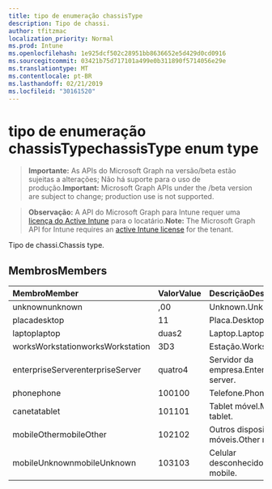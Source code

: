 ```yaml
---
title: tipo de enumeração chassisType
description: Tipo de chassi.
author: tfitzmac
localization_priority: Normal
ms.prod: Intune
ms.openlocfilehash: 1e925dcf502c28951bb8636652e5d429d0cd0916
ms.sourcegitcommit: 03421b75d717101a499e0b311890f5714056e29e
ms.translationtype: MT
ms.contentlocale: pt-BR
ms.lasthandoff: 02/21/2019
ms.locfileid: "30161520"
---
```

# <a name="chassistype-enum-type"></a><span data-ttu-id="bd839-103">tipo de enumeração chassisType</span><span class="sxs-lookup"><span data-stu-id="bd839-103">chassisType enum type</span></span>

> <span data-ttu-id="bd839-104">**Importante:** As APIs do Microsoft Graph na versão/beta estão sujeitas a alterações; Não há suporte para o uso de produção.</span><span class="sxs-lookup"><span data-stu-id="bd839-104">**Important:** Microsoft Graph APIs under the /beta version are subject to change; production use is not supported.</span></span>

> <span data-ttu-id="bd839-105">**Observação:** A API do Microsoft Graph para Intune requer uma [licença do Active Intune](https://go.microsoft.com/fwlink/?linkid=839381) para o locatário.</span><span class="sxs-lookup"><span data-stu-id="bd839-105">**Note:** The Microsoft Graph API for Intune requires an [active Intune license](https://go.microsoft.com/fwlink/?linkid=839381) for the tenant.</span></span>

<span data-ttu-id="bd839-106">Tipo de chassi.</span><span class="sxs-lookup"><span data-stu-id="bd839-106">Chassis type.</span></span>

## <a name="members"></a><span data-ttu-id="bd839-107">Membros</span><span class="sxs-lookup"><span data-stu-id="bd839-107">Members</span></span>
|<span data-ttu-id="bd839-108">Membro</span><span class="sxs-lookup"><span data-stu-id="bd839-108">Member</span></span>|<span data-ttu-id="bd839-109">Valor</span><span class="sxs-lookup"><span data-stu-id="bd839-109">Value</span></span>|<span data-ttu-id="bd839-110">Descrição</span><span class="sxs-lookup"><span data-stu-id="bd839-110">Description</span></span>|
|:---|:---|:---|
|<span data-ttu-id="bd839-111">unknown</span><span class="sxs-lookup"><span data-stu-id="bd839-111">unknown</span></span>|<span data-ttu-id="bd839-112">,0</span><span class="sxs-lookup"><span data-stu-id="bd839-112">0</span></span>|<span data-ttu-id="bd839-113">Unknown.</span><span class="sxs-lookup"><span data-stu-id="bd839-113">Unknown.</span></span>|
|<span data-ttu-id="bd839-114">placa</span><span class="sxs-lookup"><span data-stu-id="bd839-114">desktop</span></span>|<span data-ttu-id="bd839-115">1</span><span class="sxs-lookup"><span data-stu-id="bd839-115">1</span></span>|<span data-ttu-id="bd839-116">Placa.</span><span class="sxs-lookup"><span data-stu-id="bd839-116">Desktop.</span></span>|
|<span data-ttu-id="bd839-117">laptop</span><span class="sxs-lookup"><span data-stu-id="bd839-117">laptop</span></span>|<span data-ttu-id="bd839-118">duas</span><span class="sxs-lookup"><span data-stu-id="bd839-118">2</span></span>|<span data-ttu-id="bd839-119">Laptop.</span><span class="sxs-lookup"><span data-stu-id="bd839-119">Laptop.</span></span>|
|<span data-ttu-id="bd839-120">worksWorkstation</span><span class="sxs-lookup"><span data-stu-id="bd839-120">worksWorkstation</span></span>|<span data-ttu-id="bd839-121">3D</span><span class="sxs-lookup"><span data-stu-id="bd839-121">3</span></span>|<span data-ttu-id="bd839-122">Estação.</span><span class="sxs-lookup"><span data-stu-id="bd839-122">Workstation.</span></span>|
|<span data-ttu-id="bd839-123">enterpriseServer</span><span class="sxs-lookup"><span data-stu-id="bd839-123">enterpriseServer</span></span>|<span data-ttu-id="bd839-124">quatro</span><span class="sxs-lookup"><span data-stu-id="bd839-124">4</span></span>|<span data-ttu-id="bd839-125">Servidor da empresa.</span><span class="sxs-lookup"><span data-stu-id="bd839-125">Enterprise server.</span></span>|
|<span data-ttu-id="bd839-126">phone</span><span class="sxs-lookup"><span data-stu-id="bd839-126">phone</span></span>|<span data-ttu-id="bd839-127">100</span><span class="sxs-lookup"><span data-stu-id="bd839-127">100</span></span>|<span data-ttu-id="bd839-128">Telefone.</span><span class="sxs-lookup"><span data-stu-id="bd839-128">Phone.</span></span>|
|<span data-ttu-id="bd839-129">caneta</span><span class="sxs-lookup"><span data-stu-id="bd839-129">tablet</span></span>|<span data-ttu-id="bd839-130">101</span><span class="sxs-lookup"><span data-stu-id="bd839-130">101</span></span>|<span data-ttu-id="bd839-131">Tablet móvel.</span><span class="sxs-lookup"><span data-stu-id="bd839-131">Mobile tablet.</span></span>|
|<span data-ttu-id="bd839-132">mobileOther</span><span class="sxs-lookup"><span data-stu-id="bd839-132">mobileOther</span></span>|<span data-ttu-id="bd839-133">102</span><span class="sxs-lookup"><span data-stu-id="bd839-133">102</span></span>|<span data-ttu-id="bd839-134">Outros dispositivos móveis.</span><span class="sxs-lookup"><span data-stu-id="bd839-134">Other mobile.</span></span>|
|<span data-ttu-id="bd839-135">mobileUnknown</span><span class="sxs-lookup"><span data-stu-id="bd839-135">mobileUnknown</span></span>|<span data-ttu-id="bd839-136">103</span><span class="sxs-lookup"><span data-stu-id="bd839-136">103</span></span>|<span data-ttu-id="bd839-137">Celular desconhecido.</span><span class="sxs-lookup"><span data-stu-id="bd839-137">Unknown mobile.</span></span>|




